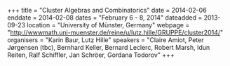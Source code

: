 +++
title = "Cluster Algebras and Combinatorics"
date = 2014-02-06
enddate = 2014-02-08
dates = "February 6 - 8, 2014"
dateadded = 2013-09-23
location = "University of Münster, Germany"
webpage = "http://wwwmath.uni-muenster.de/reine/u/lutz.hille/GRUPPE/cluster2014/"
organisers = "Karin Baur, Lutz Hille"
speakers = "Claire Amiot, Peter Jørgensen (tbc), Bernhard Keller, Bernard Leclerc, Robert Marsh, Idun Reiten, Ralf Schiffler, Jan Schröer, Gordana Todorov"
+++
